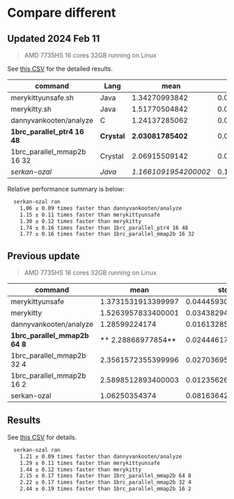 # Compare different

## Updated 2024 Feb 11

> AMD 7735HS 16 cores 32GB running on Linux

See [this CSV](/perfdata/compare1brc240211.csv) for the detailed results.

| command                      | Lang        | mean                 | stddev               |
| ---------------------------- | ----------- | -------------------- | -------------------- |
| merykittyunsafe.sh           | Java        | 1.34270993842        | 0.036888174169103186 |
| merykitty.sh                 | Java        | 1.51770504842        | 0.021277280568716347 |
| dannyvankooten/analyze       | C           | 1.24137285062        | 0.003261490844545827 |
| **1brc_parallel_ptr4 16 48** | **Crystal** | **2.03081785402**    | 0.06009663760371807  |
| 1brc_parallel_mmap2b 16 32   | Crystal     | 2.06915509142        | 0.01875921473395469  |
| *serkan-ozal*                | *Java*      | *1.1661091954200002* | 0.10359078275160513  |

Relative performance summary is below:

```txt
  serkan-ozal ran
    1.06 ± 0.09 times faster than dannyvankooten/analyze
    1.15 ± 0.11 times faster than merykittyunsafe
    1.30 ± 0.12 times faster than merykitty
    1.74 ± 0.16 times faster than 1brc_parallel_ptr4 16 48
    1.77 ± 0.16 times faster than 1brc_parallel_mmap2b 16 32
```

## Previous update

> AMD 7735HS 16 cores 32GB running on Linux

| command                       | mean               | stddev               |
| ----------------------------- | ------------------ | -------------------- |
| merykittyunsafe               | 1.3731531913399997 | 0.04445930820906459  |
| merykitty                     | 1.5263957833400001 | 0.034382946135534866 |
| dannyvankooten/analyze        | 1.28599224174      | 0.01613285976790795  |
| **1brc_parallel_mmap2b 64 8** | ** 2.28868977854** | 0.024446179192799067 |
| 1brc_parallel_mmap2b 32 4     | 2.3561572355399996 | 0.027036956269126788 |
| 1brc_parallel_mmap2b 16 2     | 2.5898512893400003 | 0.012356261466824503 |
| serkan-ozal                   | 1.06250354374      | 0.0816364288869122   |

## Results

See [this CSV](/perfdata/compare1brc.csv) for details.

```txt
  serkan-ozal ran
    1.21 ± 0.09 times faster than dannyvankooten/analyze
    1.29 ± 0.11 times faster than merykittyunsafe
    1.44 ± 0.12 times faster than merykitty
    2.15 ± 0.17 times faster than 1brc_parallel_mmap2b 64 8
    2.22 ± 0.17 times faster than 1brc_parallel_mmap2b 32 4
    2.44 ± 0.19 times faster than 1brc_parallel_mmap2b 16 2
```
